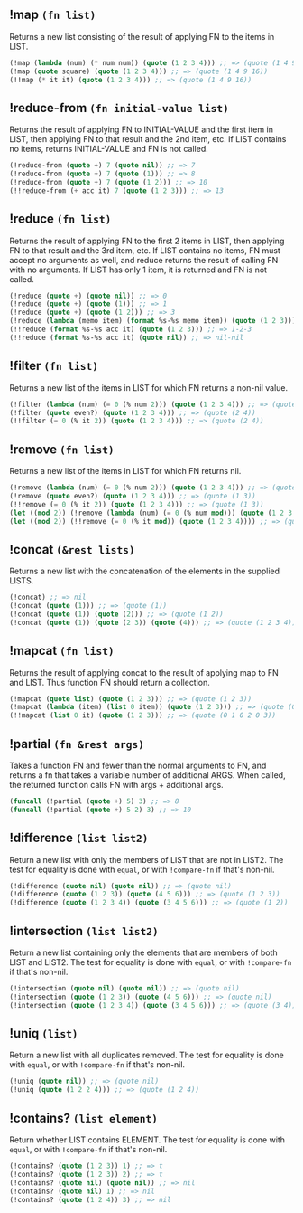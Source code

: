 ## !map `(fn list)`

Returns a new list consisting of the result of applying FN to the items in LIST.

```cl
(!map (lambda (num) (* num num)) (quote (1 2 3 4))) ;; => (quote (1 4 9 16))
(!map (quote square) (quote (1 2 3 4))) ;; => (quote (1 4 9 16))
(!!map (* it it) (quote (1 2 3 4))) ;; => (quote (1 4 9 16))
```

## !reduce-from `(fn initial-value list)`

Returns the result of applying FN to INITIAL-VALUE and the
first item in LIST, then applying FN to that result and the 2nd
item, etc. If LIST contains no items, returns INITIAL-VALUE and
FN is not called.

```cl
(!reduce-from (quote +) 7 (quote nil)) ;; => 7
(!reduce-from (quote +) 7 (quote (1))) ;; => 8
(!reduce-from (quote +) 7 (quote (1 2))) ;; => 10
(!!reduce-from (+ acc it) 7 (quote (1 2 3))) ;; => 13
```

## !reduce `(fn list)`

Returns the result of applying FN to the first 2 items in LIST,
then applying FN to that result and the 3rd item, etc. If LIST
contains no items, FN must accept no arguments as well, and
reduce returns the result of calling FN with no arguments. If
LIST has only 1 item, it is returned and FN is not called.

```cl
(!reduce (quote +) (quote nil)) ;; => 0
(!reduce (quote +) (quote (1))) ;; => 1
(!reduce (quote +) (quote (1 2))) ;; => 3
(!reduce (lambda (memo item) (format %s-%s memo item)) (quote (1 2 3))) ;; => 1-2-3
(!!reduce (format %s-%s acc it) (quote (1 2 3))) ;; => 1-2-3
(!!reduce (format %s-%s acc it) (quote nil)) ;; => nil-nil
```

## !filter `(fn list)`

Returns a new list of the items in LIST for which FN returns a non-nil value.

```cl
(!filter (lambda (num) (= 0 (% num 2))) (quote (1 2 3 4))) ;; => (quote (2 4))
(!filter (quote even?) (quote (1 2 3 4))) ;; => (quote (2 4))
(!!filter (= 0 (% it 2)) (quote (1 2 3 4))) ;; => (quote (2 4))
```

## !remove `(fn list)`

Returns a new list of the items in LIST for which FN returns nil.

```cl
(!remove (lambda (num) (= 0 (% num 2))) (quote (1 2 3 4))) ;; => (quote (1 3))
(!remove (quote even?) (quote (1 2 3 4))) ;; => (quote (1 3))
(!!remove (= 0 (% it 2)) (quote (1 2 3 4))) ;; => (quote (1 3))
(let ((mod 2)) (!remove (lambda (num) (= 0 (% num mod))) (quote (1 2 3 4)))) ;; => (quote (1 3))
(let ((mod 2)) (!!remove (= 0 (% it mod)) (quote (1 2 3 4)))) ;; => (quote (1 3))
```

## !concat `(&rest lists)`

Returns a new list with the concatenation of the elements in
the supplied LISTS.

```cl
(!concat) ;; => nil
(!concat (quote (1))) ;; => (quote (1))
(!concat (quote (1)) (quote (2))) ;; => (quote (1 2))
(!concat (quote (1)) (quote (2 3)) (quote (4))) ;; => (quote (1 2 3 4))
```

## !mapcat `(fn list)`

Returns the result of applying concat to the result of applying map to FN and LIST.
Thus function FN should return a collection.

```cl
(!mapcat (quote list) (quote (1 2 3))) ;; => (quote (1 2 3))
(!mapcat (lambda (item) (list 0 item)) (quote (1 2 3))) ;; => (quote (0 1 0 2 0 3))
(!!mapcat (list 0 it) (quote (1 2 3))) ;; => (quote (0 1 0 2 0 3))
```

## !partial `(fn &rest args)`

Takes a function FN and fewer than the normal arguments to FN,
and returns a fn that takes a variable number of additional ARGS.
When called, the returned function calls FN with args +
additional args.

```cl
(funcall (!partial (quote +) 5) 3) ;; => 8
(funcall (!partial (quote +) 5 2) 3) ;; => 10
```

## !difference `(list list2)`

Return a new list with only the members of LIST that are not in LIST2.
The test for equality is done with `equal`,
or with `!compare-fn` if that's non-nil.

```cl
(!difference (quote nil) (quote nil)) ;; => (quote nil)
(!difference (quote (1 2 3)) (quote (4 5 6))) ;; => (quote (1 2 3))
(!difference (quote (1 2 3 4)) (quote (3 4 5 6))) ;; => (quote (1 2))
```

## !intersection `(list list2)`

Return a new list containing only the elements that are members of both LIST and LIST2.
The test for equality is done with `equal`,
or with `!compare-fn` if that's non-nil.

```cl
(!intersection (quote nil) (quote nil)) ;; => (quote nil)
(!intersection (quote (1 2 3)) (quote (4 5 6))) ;; => (quote nil)
(!intersection (quote (1 2 3 4)) (quote (3 4 5 6))) ;; => (quote (3 4))
```

## !uniq `(list)`

Return a new list with all duplicates removed.
The test for equality is done with `equal`,
or with `!compare-fn` if that's non-nil.

```cl
(!uniq (quote nil)) ;; => (quote nil)
(!uniq (quote (1 2 2 4))) ;; => (quote (1 2 4))
```

## !contains? `(list element)`

Return whether LIST contains ELEMENT.
The test for equality is done with `equal`,
or with `!compare-fn` if that's non-nil.

```cl
(!contains? (quote (1 2 3)) 1) ;; => t
(!contains? (quote (1 2 3)) 2) ;; => t
(!contains? (quote nil) (quote nil)) ;; => nil
(!contains? (quote nil) 1) ;; => nil
(!contains? (quote (1 2 4)) 3) ;; => nil
```

